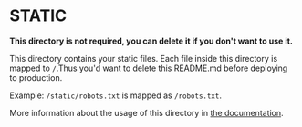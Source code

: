 # STATIC

**This directory is not required, you can delete it if you don't want to use it.**

This directory contains your static files.
Each file inside this directory is mapped to `/`.Thus you'd want to delete this README.md before deploying to production.

Example: `/static/robots.txt` is mapped as `/robots.txt`.

More information about the usage of this directory in [the documentation](https://nuxtjs.org/guide/assets#static).
